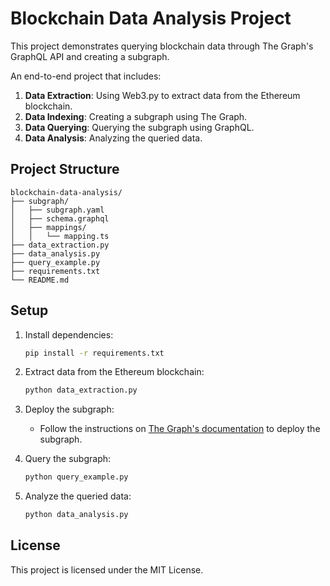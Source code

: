 # Blockchain Data Analysis Project

This project demonstrates querying blockchain data through The Graph's GraphQL API and creating a subgraph.

An end-to-end project that includes:
1. **Data Extraction**: Using Web3.py to extract data from the Ethereum blockchain.
2. **Data Indexing**: Creating a subgraph using The Graph.
3. **Data Querying**: Querying the subgraph using GraphQL.
4. **Data Analysis**: Analyzing the queried data.

## Project Structure

```
blockchain-data-analysis/
├── subgraph/
│   ├── subgraph.yaml
│   ├── schema.graphql
│   ├── mappings/
│   │   └── mapping.ts
├── data_extraction.py
├── data_analysis.py
├── query_example.py
├── requirements.txt
└── README.md
```

## Setup

1. Install dependencies:
   ```bash
   pip install -r requirements.txt
   ```

2. Extract data from the Ethereum blockchain:
   ```bash
   python data_extraction.py
   ```

3. Deploy the subgraph:
    - Follow the instructions on [The Graph's documentation](https://thegraph.com/docs/en/developer/quick-start/) to deploy the subgraph.

4. Query the subgraph:
   ```bash
   python query_example.py
   ```

5. Analyze the queried data:
   ```bash
   python data_analysis.py
   ```

## License

This project is licensed under the MIT License.
